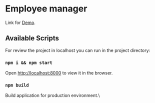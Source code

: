 # Employee manager

Link for [Demo](https://employee-manager-delta.vercel.app/).

## Available Scripts

For review the project in localhost you can run in the project directory:

### `npm i && npm start`

Open [http://localhost:8000](http://localhost:8000) to view it in the browser.

### `npm build`

Build application for production environment.\
